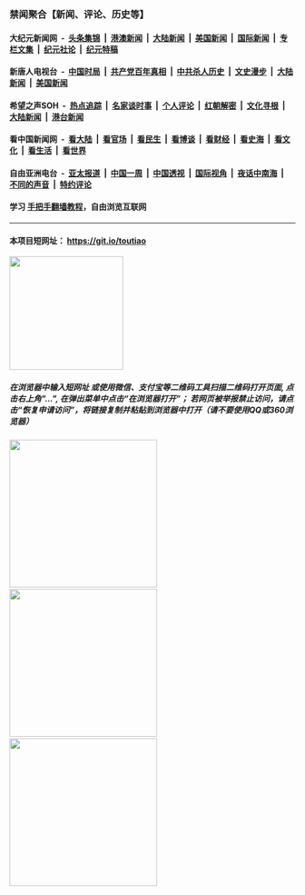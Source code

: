 ### 禁闻聚合【新闻、评论、历史等】

#### 大纪元新闻网 &nbsp;-&nbsp; [头条集锦](indexes/E头条集锦.md?t=02250031) &nbsp;|&nbsp; [港澳新闻](indexes/E港澳新闻.md?t=02250031)  &nbsp;|&nbsp; [大陆新闻](indexes/E大陆新闻.md?t=02250031) &nbsp;|&nbsp; [美国新闻](indexes/E美国新闻.md?t=02250031) &nbsp;|&nbsp; [国际新闻](indexes/E国际新闻.md?t=02250031) &nbsp;|&nbsp; [专栏文集](indexes/E专栏文集.md?t=02250031) &nbsp;|&nbsp; [纪元社论](indexes/E纪元社论.md?t=02250031) &nbsp;|&nbsp; [纪元特稿](indexes/E纪元特稿.md?t=02250031) 

#### 新唐人电视台 &nbsp;-&nbsp; [中国时局](indexes/N中国时局.md?t=02250031) &nbsp;|&nbsp; [共产党百年真相](indexes/N共产党百年真相.md?t=02250031) &nbsp;|&nbsp; [中共杀人历史](indexes/N中共杀人历史.md?t=02250031) &nbsp;|&nbsp; [文史漫步](indexes/N文史漫步.md?t=02250031) &nbsp;|&nbsp; [大陆新闻](indexes/N大陆新闻.md?t=02250031) &nbsp;|&nbsp; [美国新闻](indexes/N美国新闻.md?t=02250031)

#### 希望之声SOH &nbsp;-&nbsp; [热点追踪](indexes/H热点追踪.md?t=02250031) &nbsp;|&nbsp; [名家谈时事](indexes/H名家谈时事.md?t=02250031) &nbsp;|&nbsp; [个人评论](indexes/H个人评论.md?t=02250031)  &nbsp;|&nbsp; [红朝解密](indexes/H红朝解密.md?t=02250031) &nbsp;|&nbsp; [文化寻根](indexes/H文化寻根.md?t=02250031) &nbsp;|&nbsp; [大陆新闻](indexes/H大陆新闻.md?t=02250031) &nbsp;|&nbsp; [港台新闻](indexes/H港台新闻.md?t=02250031)

#### 看中国新闻网 &nbsp;-&nbsp; [看大陆](indexes/S看大陆.md?t=02250031) &nbsp;|&nbsp; [看官场](indexes/S看官场.md?t=02250031) &nbsp;|&nbsp; [看民生](indexes/S看民生.md?t=02250031)  &nbsp;|&nbsp; [看博谈](indexes/S看博谈.md?t=02250031) &nbsp;|&nbsp; [看财经](indexes/S看财经.md?t=02250031) &nbsp;|&nbsp; [看史海](indexes/S看史海.md?t=02250031) &nbsp;|&nbsp; [看文化](indexes/S看文化.md?t=02250031) &nbsp;|&nbsp; [看生活](indexes/S看生活.md?t=02250031) &nbsp;|&nbsp; [看世界](indexes/S看世界.md?t=02250031)

#### 自由亚洲电台 &nbsp;-&nbsp; [亚太报道](indexes/R亚太报道.md?t=02250031) &nbsp;|&nbsp; [中国一周](indexes/R中国一周.md?t=02250031) &nbsp;|&nbsp; [中国透视](indexes/R中国透视.md?t=02250031)  &nbsp;|&nbsp; [国际视角](indexes/R国际视角.md?t=02250031) &nbsp;|&nbsp; [夜话中南海](indexes/R夜话中南海.md?t=02250031) &nbsp;|&nbsp; [不同的声音](indexes/R不同的声音.md?t=02250031) &nbsp;|&nbsp; [特约评论](indexes/R特约评论.md?t=02250031)

#### 学习 [手把手翻墙教程](https://github.com/gfw-breaker/guides/wiki)，自由浏览互联网

----

#### 本项目短网址： https://git.io/toutiao
<img src="https://raw.githubusercontent.com/gfw-breaker/banned-news/master/scripts/img/qr.png" width="200px"/>  

##### 在浏览器中输入短网址 或使用微信、支付宝等二维码工具扫描二维码打开页面, 点击右上角"...", 在弹出菜单中点击“在浏览器打开”； 若网页被举报禁止访问，请点击“恢复申请访问”，将链接复制并粘贴到浏览器中打开（请不要使用QQ或360浏览器）

<img src="https://raw.githubusercontent.com/gfw-breaker/banned-news/master/scripts/img/1.png" width="260px"/> &nbsp; <img src="https://raw.githubusercontent.com/gfw-breaker/banned-news/master/scripts/img/2.png" width="260px"/> &nbsp; <img src="https://raw.githubusercontent.com/gfw-breaker/banned-news/master/scripts/img/3.png" width="260px"/>
